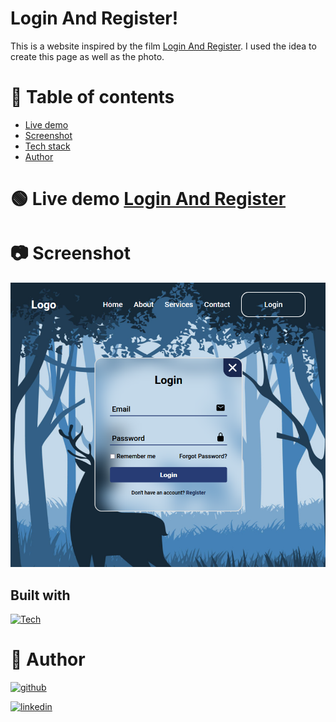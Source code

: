 # Login And Register!

This is a website inspired by the film [Login And Register](https://www.youtube.com/watch?v=p1GmFCGuVjw&ab_channel=Codehal). I used the idea to create this page as well as the photo.

# 📝 Table of contents

-   [Live demo](#live-demo)
-   [Screenshot](#screenshot)
-   [Tech stack](#tech-stack)
-   [Author](#author)

# 🟢 Live demo [Login And Register](https://coruscating-phoenix-810bd9.netlify.app/)

# 📷 Screenshot

![](login.png)

## Built with

[![Tech](https://skills.thijs.gg/icons?i=javascript,html,css&theme=light)]()

# 🔗 Author

[![github](https://img.shields.io/badge/github-000?style=for-the-badge&logo=ko-fi&logoColor=white)](https://github.com/Mafiusz)

[![linkedin](https://img.shields.io/badge/linkedin-0A66C2?style=for-the-badge&logo=linkedin&logoColor=white)](https://www.linkedin.com/in/mateusz-gosiewski-aa138b233/)
